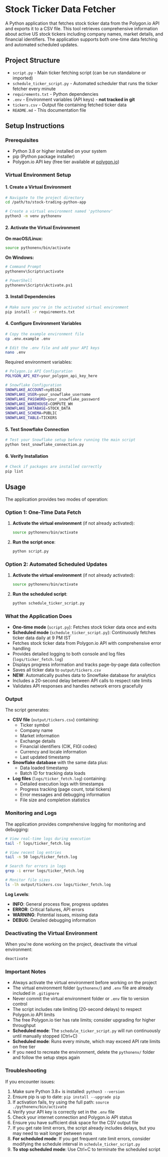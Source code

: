 # Stock Ticker Data Fetcher

A Python application that fetches stock ticker data from the Polygon.io API and exports it to a CSV file. This tool retrieves comprehensive information about active US stock tickers including company names, market details, and financial identifiers. The application supports both one-time data fetching and automated scheduled updates.

## Project Structure

- `script.py` - Main ticker fetching script (can be run standalone or imported)
- `schedule_ticker_script.py` - Automated scheduler that runs the ticker fetcher every minute
- `requirements.txt` - Python dependencies
- `.env` - Environment variables (API keys) - **not tracked in git**
- `tickers.csv` - Output file containing fetched ticker data
- `README.md` - This documentation file

## Setup Instructions

### Prerequisites
- Python 3.8 or higher installed on your system
- pip (Python package installer)
- Polygon.io API key (free tier available at [polygon.io](https://polygon.io))

### Virtual Environment Setup

#### 1. Create a Virtual Environment
```bash
# Navigate to the project directory
cd /path/to/stock-trading-python-app

# Create a virtual environment named 'pythonenv'
python3 -m venv pythonenv
```

#### 2. Activate the Virtual Environment

**On macOS/Linux:**
```bash
source pythonenv/bin/activate
```

**On Windows:**
```bash
# Command Prompt
pythonenv\Scripts\activate

# PowerShell
pythonenv\Scripts\Activate.ps1
```

#### 3. Install Dependencies
```bash
# Make sure you're in the activated virtual environment
pip install -r requirements.txt
```

#### 4. Configure Environment Variables
```bash
# Copy the example environment file
cp .env.example .env

# Edit the .env file and add your API keys
nano .env
```

Required environment variables:
```bash
# Polygon.io API Configuration
POLYGON_API_KEY=your_polygon_api_key_here

# Snowflake Configuration
SNOWFLAKE_ACCOUNT=ny85162
SNOWFLAKE_USER=your_snowflake_username
SNOWFLAKE_PASSWORD=your_snowflake_password
SNOWFLAKE_WAREHOUSE=COMPUTE_WH
SNOWFLAKE_DATABASE=STOCK_DATA
SNOWFLAKE_SCHEMA=PUBLIC
SNOWFLAKE_TABLE=TICKERS
```

#### 5. Test Snowflake Connection
```bash
# Test your Snowflake setup before running the main script
python test_snowflake_connection.py
```

#### 6. Verify Installation
```bash
# Check if packages are installed correctly
pip list
```

## Usage

The application provides two modes of operation:

### Option 1: One-Time Data Fetch

1. **Activate the virtual environment** (if not already activated):
   ```bash
   source pythonenv/bin/activate
   ```

2. **Run the script once**:
   ```bash
   python script.py
   ```

### Option 2: Automated Scheduled Updates

1. **Activate the virtual environment** (if not already activated):
   ```bash
   source pythonenv/bin/activate
   ```

2. **Run the scheduled script**:
   ```bash
   python schedule_ticker_script.py
   ```

### What the Application Does

- **One-time mode** (`script.py`): Fetches stock ticker data once and exits
- **Scheduled mode** (`schedule_ticker_script.py`): Continuously fetches ticker data daily at 9 PM IST
- Fetches stock ticker data from Polygon.io API with comprehensive error handling
- Provides detailed logging to both console and log files (`logs/ticker_fetch.log`)
- Displays progress information and tracks page-by-page data collection
- Saves all ticker data to `output/tickers.csv`
- **NEW**: Automatically pushes data to Snowflake database for analytics
- Includes a 20-second delay between API calls to respect rate limits
- Validates API responses and handles network errors gracefully

### Output

The script generates:
- **CSV file** (`output/tickers.csv`) containing:
  - Ticker symbol
  - Company name
  - Market information
  - Exchange details
  - Financial identifiers (CIK, FIGI codes)
  - Currency and locale information
  - Last updated timestamp
- **Snowflake database** with the same data plus:
  - Data loaded timestamp
  - Batch ID for tracking data loads
- **Log files** (`logs/ticker_fetch.log`) containing:
  - Detailed execution logs with timestamps
  - Progress tracking (page count, total tickers)
  - Error messages and debugging information
  - File size and completion statistics

### Monitoring and Logs

The application provides comprehensive logging for monitoring and debugging:

```bash
# View real-time logs during execution
tail -f logs/ticker_fetch.log

# View recent log entries
tail -n 50 logs/ticker_fetch.log

# Search for errors in logs
grep -i error logs/ticker_fetch.log

# Monitor file sizes
ls -lh output/tickers.csv logs/ticker_fetch.log
```

**Log Levels**:
- **INFO**: General process flow, progress updates
- **ERROR**: Critical failures, API errors
- **WARNING**: Potential issues, missing data
- **DEBUG**: Detailed debugging information

### Deactivating the Virtual Environment

When you're done working on the project, deactivate the virtual environment:

```bash
deactivate
```

### Important Notes

- Always activate the virtual environment before working on the project
- The virtual environment folder (`pythonenv/`) and `.env` file are already included in `.gitignore`
- Never commit the virtual environment folder or `.env` file to version control
- The script includes rate limiting (20-second delays) to respect Polygon.io API limits
- The free Polygon.io tier has rate limits; consider upgrading for higher throughput
- **Scheduled mode**: The `schedule_ticker_script.py` will run continuously until manually stopped (Ctrl+C)
- **Scheduled mode**: Runs every minute, which may exceed API rate limits on free tier
- If you need to recreate the environment, delete the `pythonenv/` folder and follow the setup steps again

### Troubleshooting

If you encounter issues:
1. Make sure Python 3.8+ is installed: `python3 --version`
2. Ensure pip is up to date: `pip install --upgrade pip`
3. If activation fails, try using the full path: `source ./pythonenv/bin/activate`
4. Verify your API key is correctly set in the `.env` file
5. Check your internet connection and Polygon.io API status
6. Ensure you have sufficient disk space for the CSV output file
7. If you get rate limit errors, the script already includes delays, but you may need to wait longer between runs
8. **For scheduled mode**: If you get frequent rate limit errors, consider modifying the schedule interval in `schedule_ticker_script.py`
9. **To stop scheduled mode**: Use Ctrl+C to terminate the scheduled script